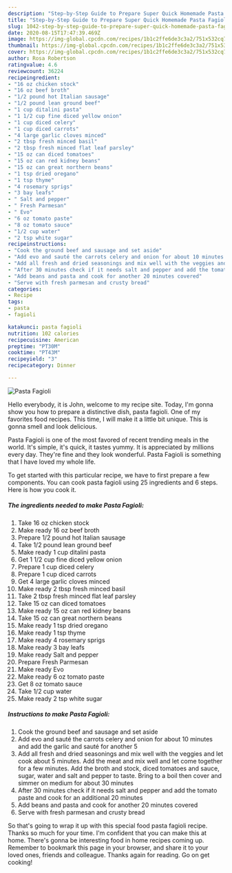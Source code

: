 ```yaml
---
description: "Step-by-Step Guide to Prepare Super Quick Homemade Pasta Fagioli"
title: "Step-by-Step Guide to Prepare Super Quick Homemade Pasta Fagioli"
slug: 1042-step-by-step-guide-to-prepare-super-quick-homemade-pasta-fagioli
date: 2020-08-15T17:47:39.469Z
image: https://img-global.cpcdn.com/recipes/1b1c2ffe6de3c3a2/751x532cq70/pasta-fagioli-recipe-main-photo.jpg
thumbnail: https://img-global.cpcdn.com/recipes/1b1c2ffe6de3c3a2/751x532cq70/pasta-fagioli-recipe-main-photo.jpg
cover: https://img-global.cpcdn.com/recipes/1b1c2ffe6de3c3a2/751x532cq70/pasta-fagioli-recipe-main-photo.jpg
author: Rosa Robertson
ratingvalue: 4.6
reviewcount: 36224
recipeingredient:
- "16 oz chicken stock"
- "16 oz beef broth"
- "1/2 pound hot Italian sausage"
- "1/2 pound lean ground beef"
- "1 cup ditalini pasta"
- "1 1/2 cup fine diced yellow onion"
- "1 cup diced celery"
- "1 cup diced carrots"
- "4 large garlic cloves minced"
- "2 tbsp fresh minced basil"
- "2 tbsp fresh minced flat leaf parsley"
- "15 oz can diced tomatoes"
- "15 oz can red kidney beans"
- "15 oz can great northern beans"
- "1 tsp dried oregano"
- "1 tsp thyme"
- "4 rosemary sprigs"
- "3 bay leafs"
- " Salt and pepper"
- " Fresh Parmesan"
- " Evo"
- "6 oz tomato paste"
- "8 oz tomato sauce"
- "1/2 cup water"
- "2 tsp white sugar"
recipeinstructions:
- "Cook the ground beef and sausage and set aside"
- "Add evo and sauté the carrots celery and onion for about 10 minutes and add the garlic and sauté for another 5"
- "Add all fresh and dried seasonings and mix well with the veggies and let cook about 5 minutes. Add the meat and mix well and let come together for a few minutes. Add the broth and stock, diced tomatoes and sauce, sugar, water and salt and pepper to taste. Bring to a boil then cover and simmer on medium for about 30 minutes"
- "After 30 minutes check if it needs salt and pepper and add the tomato paste and cook for an additional 20 minutes"
- "Add beans and pasta and cook for another 20 minutes covered"
- "Serve with fresh parmesan and crusty bread"
categories:
- Recipe
tags:
- pasta
- fagioli

katakunci: pasta fagioli 
nutrition: 102 calories
recipecuisine: American
preptime: "PT30M"
cooktime: "PT43M"
recipeyield: "3"
recipecategory: Dinner

---
```



![Pasta Fagioli](https://img-global.cpcdn.com/recipes/1b1c2ffe6de3c3a2/751x532cq70/pasta-fagioli-recipe-main-photo.jpg)

Hello everybody, it is John, welcome to my recipe site. Today, I'm gonna show you how to prepare a distinctive dish, pasta fagioli. One of my favorites food recipes. This time, I will make it a little bit unique. This is gonna smell and look delicious.

Pasta Fagioli is one of the most favored of recent trending meals in the world. It's simple, it's quick, it tastes yummy. It is appreciated by millions every day. They're fine and they look wonderful. Pasta Fagioli is something that I have loved my whole life.




To get started with this particular recipe, we have to first prepare a few components. You can cook pasta fagioli using 25 ingredients and 6 steps. Here is how you cook it.

<!--inarticleads1-->

##### The ingredients needed to make Pasta Fagioli:

1. Take 16 oz chicken stock
1. Make ready 16 oz beef broth
1. Prepare 1/2 pound hot Italian sausage
1. Take 1/2 pound lean ground beef
1. Make ready 1 cup ditalini pasta
1. Get 1 1/2 cup fine diced yellow onion
1. Prepare 1 cup diced celery
1. Prepare 1 cup diced carrots
1. Get 4 large garlic cloves minced
1. Make ready 2 tbsp fresh minced basil
1. Take 2 tbsp fresh minced flat leaf parsley
1. Take 15 oz can diced tomatoes
1. Make ready 15 oz can red kidney beans
1. Take 15 oz can great northern beans
1. Make ready 1 tsp dried oregano
1. Make ready 1 tsp thyme
1. Make ready 4 rosemary sprigs
1. Make ready 3 bay leafs
1. Make ready  Salt and pepper
1. Prepare  Fresh Parmesan
1. Make ready  Evo
1. Make ready 6 oz tomato paste
1. Get 8 oz tomato sauce
1. Take 1/2 cup water
1. Make ready 2 tsp white sugar




<!--inarticleads2-->

##### Instructions to make Pasta Fagioli:

1. Cook the ground beef and sausage and set aside
1. Add evo and sauté the carrots celery and onion for about 10 minutes and add the garlic and sauté for another 5
1. Add all fresh and dried seasonings and mix well with the veggies and let cook about 5 minutes. Add the meat and mix well and let come together for a few minutes. Add the broth and stock, diced tomatoes and sauce, sugar, water and salt and pepper to taste. Bring to a boil then cover and simmer on medium for about 30 minutes
1. After 30 minutes check if it needs salt and pepper and add the tomato paste and cook for an additional 20 minutes
1. Add beans and pasta and cook for another 20 minutes covered
1. Serve with fresh parmesan and crusty bread




So that's going to wrap it up with this special food pasta fagioli recipe. Thanks so much for your time. I'm confident that you can make this at home. There's gonna be interesting food in home recipes coming up. Remember to bookmark this page in your browser, and share it to your loved ones, friends and colleague. Thanks again for reading. Go on get cooking!
